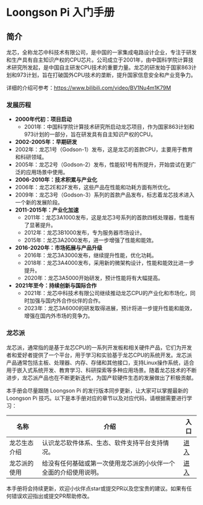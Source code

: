 # Loongson Pi 入门手册

## 简介

龙芯，全称龙芯中科技术有限公司，是中国的一家集成电路设计企业，专注于研发和生产具有自主知识产权的CPU芯片。公司成立于2001年，由中国科学院计算技术研究所发起，是中国自主研发CPU技术的重要力量。龙芯的研发始于国家863计划和973计划，旨在打破国外CPU技术的垄断，提升国家信息安全和产业竞争力。

详细的介绍可参考：https://www.bilibili.com/video/BV1Nu4m1K79M



### 发展历程

- **2000年代初：项目启动**
  - 2001年：中国科学院计算技术研究所启动龙芯项目，作为国家863计划和973计划的一部分，旨在研发具有自主知识产权的CPU。
-  **2002-2005年：早期研发**
  - 2002年：龙芯1号（Godson-1）发布，这是龙芯的首款CPU，主要用于教育和科研领域。
  - 2005年：龙芯2号（Godson-2）发布，性能较1号有所提升，开始尝试在更广泛的应用场景中使用。
-  **2006-2010年：技术积累与产业化**
  - 2006年：龙芯2E和2F发布，这些产品在性能和功耗方面有所优化。
  - 2009年：龙芯3号（Godson-3）系列的首款产品发布，标志着龙芯技术进入一个新的发展阶段。
- **2011-2015年：产业化加速**
  - 2011年：龙芯3A1000发布，这是龙芯3号系列的首款四核处理器，性能有了显著提升。
  - 2012年：龙芯3B1000发布，专为服务器市场设计。
  - 2015年：龙芯3A2000发布，进一步增强了性能和能效。
- **2016-2020年：市场拓展与产品升级**
  - 2016年：龙芯3A3000发布，继续提升性能，优化功耗。
  - 2018年：龙芯3A4000发布，采用新的微架构设计，性能和能效比进一步提升。
  - 2020年：龙芯3A5000开始研发，预计性能将有大幅提高。
- **2021年至今：持续创新与国际合作**
  - 2021年：龙芯中科技术有限公司继续推动龙芯CPU的产业化和市场化，同时加强与国内外合作伙伴的合作。
  - 2023年：龙芯3A6000的研发取得进展，预计将进一步提升性能和能效，增强在国内外市场的竞争力。



### 龙芯派

龙芯派，通常指的是基于龙芯CPU的一系列开发板和相关硬件产品，它们为开发者和爱好者提供了一个平台，用于学习和实验基于龙芯CPU的系统开发。龙芯派产品通常包括主板、处理器、内存、存储和其他接口，支持Linux操作系统，适合用于嵌入式系统开发、教育学习、科研探索等多种应用场景。随着龙芯技术的不断进步，龙芯派产品也在不断更新迭代，为国产软硬件生态的发展做出了积极贡献。

本手册会尽量跟随 Loongson Pi 的发行版本同步更新，让大家可以掌握最新的 Loongson Pi 技巧。以下是本手册对应的章节以及对应代码，请根据需要进行学习：

| 名称         | 介绍                                                         | 入口                          |
| ------------ | ------------------------------------------------------------ | ----------------------------- |
| 龙芯生态介绍 | 认识龙芯软件体系、生态、软件支持平台支持情况。               | [进入](docs/00.Introduce.md)  |
| 龙芯派的使用 | 给没有任何基础或第一次使用龙芯派的小伙伴一个全面的介绍使用说明。 | [进入](docs/01.Quickstart.md) |



本手册将会持续更新，欢迎小伙伴点star或提交PR以及您宝贵的建议。如果有任何错误欢迎指出或提交PR帮助修改。